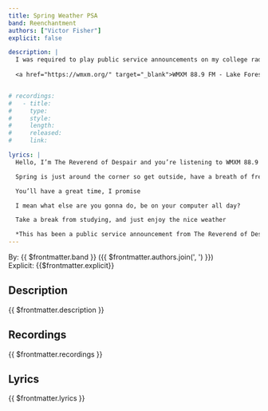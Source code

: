```yaml
---
title: Spring Weather PSA
band: Reenchantment
authors: ["Victor Fisher"]
explicit: false

description: |
  I was required to play public service announcements on my college radio show, which was called *Reverend Radio*. After getting sick of them, I decided to make one of my own. It ended up playing the automation system for many months.
  
  <a href="https://wmxm.org/" target="_blank">WMXM 88.9 FM - Lake Forest College Radio</a>


# recordings:
#   - title: 
#     type: 
#     style: 
#     length: 
#     released: 
#     link: 

lyrics: |
  Hello, I’m The Reverend of Despair and you’re listening to WMXM 88.9 FM, Lake Forest College Radio

  Spring is just around the corner so get outside, have a breath of fresh air, put on some Rollerblades

  You’ll have a great time, I promise

  I mean what else are you gonna do, be on your computer all day?

  Take a break from studying, and just enjoy the nice weather

  *This has been a public service announcement from The Reverend of Despair*
---
```


By: {{ $frontmatter.band }} ({{ $frontmatter.authors.join(', ') }})  
Explicit: {{$frontmatter.explicit}}

## Description

<vue-markdown>{{ $frontmatter.description }}</vue-markdown>

## Recordings

{{ $frontmatter.recordings }}

## Lyrics

<vue-markdown>{{ $frontmatter.lyrics }}</vue-markdown>
